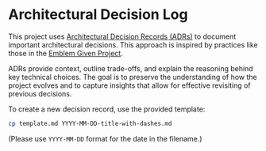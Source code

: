 # Architectural Decision Log

This project uses [Architectural Decision Records (ADRs)](https://adr.github.io/) to document important architectural decisions. This approach is inspired by practices like those in the [Emblem Given Project](https://github.com/GoogleCloudPlatform/emblem).

ADRs provide context, outline trade-offs, and explain the reasoning behind key technical choices. The goal is to preserve the understanding of how the project evolves and to capture insights that allow for effective revisiting of previous decisions.

To create a new decision record, use the provided template:

```sh
cp template.md YYYY-MM-DD-title-with-dashes.md
```
(Please use `YYYY-MM-DD` format for the date in the filename.)